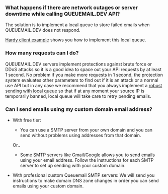 ### What happens if there are network outages or server downtime while calling QUEUEMAIL.DEV API?

The solution is to implement a local queue to store failed emails when QUEUEMAIL.DEV does not respond.

[Hardy client example](examples-hardyservice.md) shows you how to implement this local queue.

### How many requests can I do?

QUEUEMAIL.DEV servers implement protections against brute force or DDoS attacks so it is a good idea to space out your API requests by at least 1 second. No problem if you make more requests in 1 second, the protection system evaluates other parameters to find out if it is an attack or a normal use API but in any case we recommend that you always implement a [robust sending with local queue](examples-hardyservice.md) so that if at any moment your source IP is temporarily banned, local queue will take care to retry pending emails.

### Can I send emails using my custom domain email address?

* With free tier: 
    - You can use a SMTP server from your own domain and you can send without problems using addresses from that domain.

    Or..

    - Some SMTP servers like Gmail/Google allows you to send emails using your email address. Follow the instructions for each SMTP server to set up sending with your custom domain.

* With profesional custom Queuemail SMTP servers: We will send you instructions to make domain DNS zone changes in order you can send emails using your custom domain.

